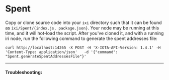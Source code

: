 # Spent

Copy or clone source code into your `ixi` directory such that it can be found as `ixi/Spent/{index.js, package.json}`. 
Your node may be running at this time, and it will hot-load the script. 
After you've cloned it, and with a running iri node, run the following command to generate the spent addresses file:

```
curl http://localhost:14265 -X POST -H 'X-IOTA-API-Version: 1.4.1' -H 'Content-Type: application/json'   -d '{"command": "Spent.generateSpentAddressesFile"}'
```

-----

#### Troubleshooting:


